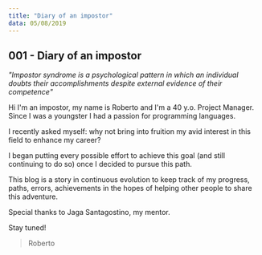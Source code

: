 ```yaml
---
title: "Diary of an impostor"
data: 05/08/2019
---
```


## 001 - Diary of an impostor

_"Impostor syndrome is a psychological pattern in which an individual doubts their accomplishments despite external evidence of their competence"_

Hi I'm an impostor, my name is Roberto and I'm a 40 y.o. Project Manager. Since I was a youngster I had a passion for programming languages.

I recently asked myself: why not bring into fruition my avid interest in this field to enhance my career?

I began putting every possible effort to achieve this goal (and still continuing to do so) once I decided to pursue this path.

This blog is a story in continuous evolution to keep track of my progress, paths, errors, achievements in the hopes of helping other people to share this adventure.

Special thanks to Jaga Santagostino, my mentor.

Stay tuned!

> Roberto
